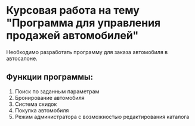 # Курсовая работа на тему "Программа для управления продажей автомобилей"
Необходимо разработать программу для заказа автомобиля в автосалоне.
## Функции программы:
1. Поиск по заданным параметрам
2. Бронирование автомобиля
3. Система скидок
4. Покупка автомобиля
5. Режим администратора с возможностью редактирования каталога